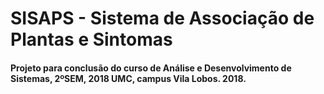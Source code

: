 # SISAPS - Sistema de Associação de Plantas e Sintomas
#### Projeto para conclusão do curso de Análise e Desenvolvimento de Sistemas, 2ºSEM, 2018 UMC, campus Vila Lobos. 2018.



